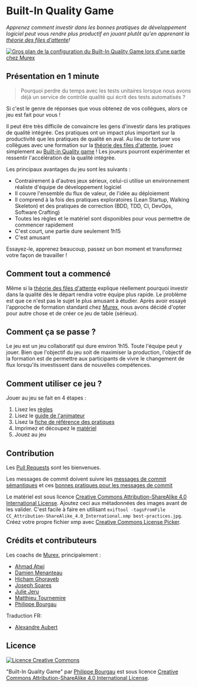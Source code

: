 # Built-In Quality Game

_Apprenez comment investir dans les bonnes pratiques de développement logiciel peut vous rendre plus productif en jouant plutôt qu'en apprenant la [théorie des files d'attente](https://en.wikipedia.org/wiki/Queueing_theory)!_

[![Gros plan de la configuration du Built-In Quality Game lors d'une partie chez Murex](photos/close-up-small.jpg)](photos/close-up.jpg)

## Présentation en 1 minute

> Pourquoi perdre du temps avec les tests unitaires lorsque nous avons déjà un service de contrôle qualité qui écrit des tests automatisés ?

Si c'est le genre de réponses que vous obtenez de vos collègues, alors ce jeu est fait pour vous !

Il peut être très difficile de convaincre les gens d'investir dans les pratiques de qualité intégrée. Ces pratiques ont un impact plus important sur la productivité que les pratiques de qualité en aval. Au lieu de torturer vos collègues avec une formation sur la [théorie des files d'attente](https://en.wikipedia.org/wiki/Queueing_theory), jouez simplement au [Built-in Quality game](https://philou.github.io/built-in-quality-game/) ! Les joueurs pourront expérimenter et ressentir l'accélération de la qualité intégrée.

Les principaux avantages du jeu sont les suivants :

- Contrairement à d'autres jeux sérieux, celui-ci utilise un environnement réaliste d'équipe de développement logiciel
- Il couvre l'ensemble du flux de valeur, de l'idée au déploiement
- Il comprend à la fois des pratiques exploratoires (Lean Startup, Walking Skeleton) et des pratiques de correction (BDD, TDD, CI, DevOps, Software Crafting)
- Toutes les règles et le matériel sont disponibles pour vous permettre de commencer rapidement
- C'est court, une partie dure seulement 1h15
- C'est amusant

Essayez-le, apprenez beaucoup, passez un bon moment et transformez votre façon de travailler !

## Comment tout a commencé

Même si la [théorie des files d'attente](https://en.wikipedia.org/wiki/Queueing_theory) explique réellement pourquoi investir dans la qualité dès le départ rendra votre équipe plus rapide. Le problème est que ce n'est pas le sujet le plus amusant à étudier. Après avoir essayé l'approche de formation standard chez [Murex](www.murex.com), nous avons décidé d'opter pour autre chose et de créer ce jeu de table (sérieux).

## Comment ça se passe ?

Le jeu est un jeu collaboratif qui dure environ 1h15. Toute l'équipe peut y jouer. Bien que l'objectif du jeu soit de maximiser la production, l'objectif de la formation est de permettre aux participants de vivre le changement de flux lorsqu'ils investissent dans de nouvelles compétences.

## Comment utiliser ce jeu ?

Jouer au jeu se fait en 4 étapes :

1. Lisez les [règles](Rules_FR.md)
2. Lisez le [guide de l'animateur](AnimationGuide_FR.md)
3. Lisez la [fiche de référence des pratiques](Practices_FR.md)
4. Imprimez et découpez le [matériel](https://github.com/philou/built-in-quality-game/tree/master/material)
5. Jouez au jeu

## Contribution

Les [Pull Requests](https://github.com/philou/built-in-quality-game/pulls) sont les bienvenues.

Les messages de commit doivent suivre les [messages de commit sémantiques](https://seesparkbox.com/foundry/semantic_commit_messages) et ces [bonnes pratiques pour les messages de commit](https://chris.beams.io/posts/git-commit/)

Le matériel est sous licence [Creative Commons Attribution-ShareAlike 4.0 International License](http://creativecommons.org/licenses/by-sa/4.0/). Ajoutez ceci aux métadonnées des images avant de les valider. C'est facile à faire en utilisant `exiftool -tagsFromFile CC_Attribution-ShareAlike_4.0_International.xmp best-practices.jpg`. Créez votre propre fichier xmp avec [Creative Commons License Picker](https://creativecommons.org/choose).

## Crédits et contributeurs

Les coachs de [Murex](https://github.com/murex), principalement :

* [Ahmad Atwi](https://ahmadatwi.me/)
* [Damien Menanteau](https://about.me/damienmenanteau)
* [Hicham Ghorayeb](https://twitter.com/hghorayeb)
* [Joseph Soares](https://www.linkedin.com/in/joseph-soares-19812b13/?originalSubdomain=fr)
* [Julie Jeru](https://fr.linkedin.com/in/juliejeru)
* [Matthieu Tournemire](https://twitter.com/mattrussa)
* [Philippe Bourgau](http://philippe.bourgau.net)

Traduction FR:
* [Alexandre Aubert](https://www.linkedin.com/in/alexandreaubertqa)


## Licence

[![Licence Creative Commons](https://i.creativecommons.org/l/by-sa/4.0/88x31.png)](http://creativecommons.org/licenses/by-sa/4.0/)

"Built-In Quality Game" par <a xmlns:cc="http://creativecommons.org/ns#" href="http://philou.github.io/built-in-quality-game/" property="cc:attributionName" rel="cc:attributionURL">Philippe Bourgau</a> est sous licence [Creative Commons Attribution-ShareAlike 4.0 International License](http://creativecommons.org/licenses/by-sa/4.0/).
